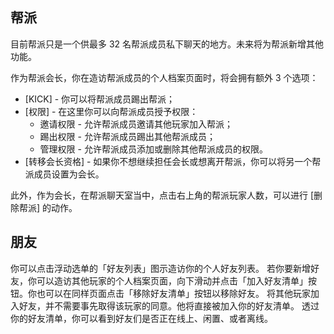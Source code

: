 ## 帮派
目前帮派只是一个供最多 32 名帮派成员私下聊天的地方。未来将为帮派新增其他功能。

作为帮派会长，你在造访帮派成员的个人档案页面时，将会拥有额外 3 个选项：
 - [KICK] - 你可以将帮派成员踢出帮派；
 - [权限] - 在这里你可以向帮派成员授予权限：
   - 邀请权限 - 允许帮派成员邀请其他玩家加入帮派；
   - 踢出权限 - 允许帮派成员踢出其他帮派成员；
   - 管理权限 - 允许帮派成员添加或删除其他帮派成员的权限。
 - [转移会长资格] - 如果你不想继续担任会长或想离开帮派，你可以将另一个帮派成员设置为会长。

此外，作为会长，在帮派聊天室当中，点击右上角的帮派玩家人数，可以进行 [删除帮派] 的动作。


## 朋友
你可以点击浮动选单的「好友列表」图示造访你的个人好友列表。
若你要新增好友，你可以造访其他玩家的个人档案页面，向下滑动并点击「加入好友清单」按钮。你也可以在同样页面点击「移除好友清单」按钮以移除好友。
将其他玩家加入好友，并不需要事先取得该玩家的同意。他将直接被加入你的好友清单。
透过你的好友清单，你可以看到好友们是否正在线上、闲置、或者离线。